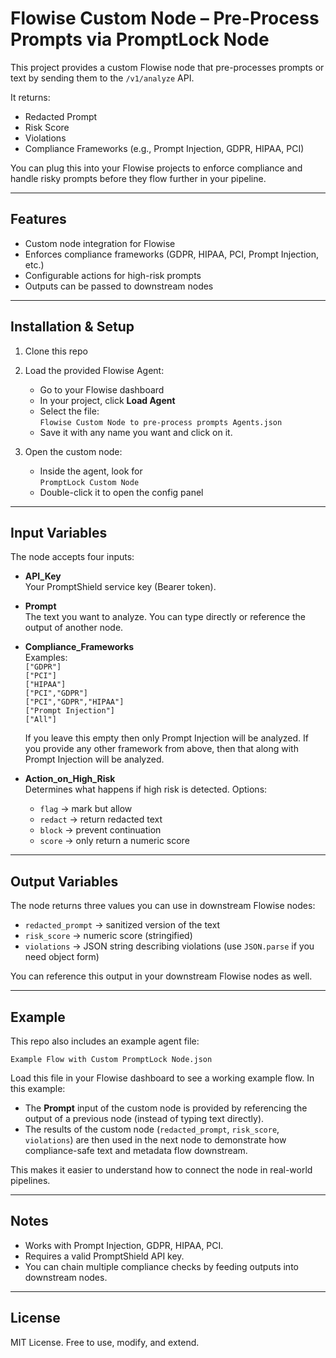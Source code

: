 # Flowise Custom Node – Pre-Process Prompts via PromptLock Node

This project provides a custom Flowise node that pre-processes prompts or text by sending them to the `/v1/analyze` API.  

It returns:
- Redacted Prompt  
- Risk Score  
- Violations  
- Compliance Frameworks (e.g., Prompt Injection, GDPR, HIPAA, PCI)  

You can plug this into your Flowise projects to enforce compliance and handle risky prompts before they flow further in your pipeline.

---

## Features

- Custom node integration for Flowise  
- Enforces compliance frameworks (GDPR, HIPAA, PCI, Prompt Injection, etc.)  
- Configurable actions for high-risk prompts  
- Outputs can be passed to downstream nodes  

---

## Installation & Setup

1. Clone this repo  

2. Load the provided Flowise Agent:  
   - Go to your Flowise dashboard  
   - In your project, click **Load Agent**  
   - Select the file:  
     `Flowise Custom Node to pre-process prompts Agents.json`  
   - Save it with any name you want and click on it. 

3. Open the custom node:  
   - Inside the agent, look for  
     `PromptLock Custom Node`  
   - Double-click it to open the config panel  

---

## Input Variables

The node accepts four inputs:

- **API_Key**  
  Your PromptShield service key (Bearer token).

- **Prompt**  
  The text you want to analyze. You can type directly or reference the output of another node.

- **Compliance_Frameworks**  
  Examples:  
  `["GDPR"]`  
  `["PCI"]`  
  `["HIPAA"]`  
  `["PCI","GDPR"]`  
  `["PCI","GDPR","HIPAA"]`  
  `["Prompt Injection"]`  
  `["All"]`  

  If you leave this empty then only Prompt Injection will be analyzed. If you provide any other framework from above, then that along with Prompt Injection will be analyzed.

- **Action_on_High_Risk**  
  Determines what happens if high risk is detected. Options:  
  - `flag` → mark but allow  
  - `redact` → return redacted text  
  - `block` → prevent continuation  
  - `score` → only return a numeric score  

---

## Output Variables

The node returns three values you can use in downstream Flowise nodes:

- `redacted_prompt` → sanitized version of the text  
- `risk_score` → numeric score (stringified)  
- `violations` → JSON string describing violations (use `JSON.parse` if you need object form)  

You can reference this output in your downstream Flowise nodes as well.  

---

## Example

This repo also includes an example agent file:  

`Example Flow with Custom PromptLock Node.json`  

Load this file in your Flowise dashboard to see a working example flow. In this example:

- The **Prompt** input of the custom node is provided by referencing the output of a previous node (instead of typing text directly).  
- The results of the custom node (`redacted_prompt`, `risk_score`, `violations`) are then used in the next node to demonstrate how compliance-safe text and metadata flow downstream.  

This makes it easier to understand how to connect the node in real-world pipelines.

---

## Notes

- Works with Prompt Injection, GDPR, HIPAA, PCI.  
- Requires a valid PromptShield API key.  
- You can chain multiple compliance checks by feeding outputs into downstream nodes.  

---

## License

MIT License. Free to use, modify, and extend.  
